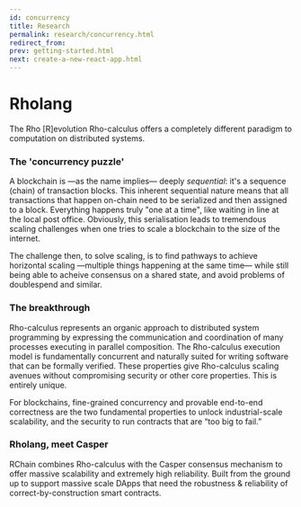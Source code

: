 ```yaml
---
id: concurrency
title: Research
permalink: research/concurrency.html
redirect_from:
prev: getting-started.html
next: create-a-new-react-app.html
---
```

# Rholang

The Rho [R]evolution
Rho-calculus offers a completely different paradigm to computation on distributed systems.

### The 'concurrency puzzle'
A blockchain is —as the name implies— deeply *sequential*: it's a sequence (chain) of transaction blocks. This inherent sequential nature means that all transactions that happen on-chain need to be serialized and then assigned to a block. Everything happens truly "one at a time", like waiting in line at the local post office. Obviously, this serialisation leads to tremendous scaling challenges when one tries to scale a blockchain to the size of the internet.

The challenge then, to solve scaling, is to find pathways to achieve horizontal scaling —multiple things happening at the same time— while still being able to acheive consensus on a shared state, and avoid problems of doublespend and similar.


### The breakthrough
Rho-calculus represents an organic approach to distributed system programming by expressing the communication and coordination of many processes executing in parallel composition. The Rho-calculus execution model is fundamentally concurrent and naturally suited for writing software that can be formally verified. These properties give Rho-calculus scaling avenues without compromising security or other core properties. This is entirely unique.

For blockchains, fine-grained concurrency and provable end-to-end correctness are the two fundamental properties to unlock industrial-scale scalability, and the security to run contracts that are “too big to fail.”

### Rholang, meet Casper

RChain combines Rho-calculus with the Casper consensus mechanism to offer massive scalability and extremely high reliability. Built from the ground up to support massive scale DApps that need the robustness & reliability of correct-by-construction smart contracts.